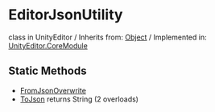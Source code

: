 # EditorJsonUtility
class in UnityEditor
 / Inherits from: <a href="https://docs.unity3d.com/6000.0/Documentation/ScriptReference/Object.html" target="_blank">Object</a> / Implemented in: <a href="https://docs.unity3d.com/6000.0/Documentation/ScriptReference/UnityEditor.CoreModule.html" target="_blank">UnityEditor.CoreModule</a>
## Static Methods
- <a href="https://docs.unity3d.com/6000.0/Documentation/ScriptReference/EditorJsonUtility.FromJsonOverwrite.html" target="_blank">FromJsonOverwrite</a>
- <a href="https://docs.unity3d.com/6000.0/Documentation/ScriptReference/EditorJsonUtility.ToJson.html" target="_blank">ToJson</a> returns String (2 overloads)
